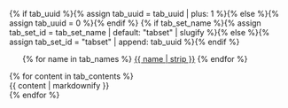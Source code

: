 {% if tab_uuid %}{% assign tab_uuid = tab_uuid | plus: 1 %}{% else %}{% assign tab_uuid = 0 %}{% endif %}
{% if tab_set_name %}{% assign tab_set_id = tab_set_name | default: "tabset" | slugify %}{% else %}{% assign tab_set_id = "tabset" | append: tab_uuid %}{% endif %}
<div id="{{tab_set_id}}">
	<ul class="nav nav-tabs">
{% for name in tab_names %}
		<li{%if forloop.first%} class="active"{%endif%}><a data-toggle="tab" href="#{{tab_set_id}}-{{forloop.index0}}">{{ name | strip }}</a></li>
{% endfor %}
	</ul>
	<div class="tab-content">
{% for content in tab_contents %}
		<div id="{{tab_set_id}}-{{forloop.index0}}" class="tab-pane{%if forloop.first%} active{%endif%}">
		{{ content | markdownify }}
		</div>
{% endfor %}
	</div>
</div>